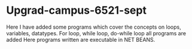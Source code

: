 # Upgrad-campus-6521-sept
Here I have added some programs which cover the concepts on loops, variables, datatypes.
For loop, while loop, do-while loop all programs are added 
Here programs written are executable in NET BEANS.
